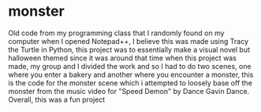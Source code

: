 # monster
Old code from my programming class that I randomly found on my computer when I opened Notepad++, I believe this was made using Tracy the Turtle in Python, this project was to essentially make a visual novel but halloween themed since it was around that time when this project was made, my group and I divided the work and so I had to do two scenes, one where you enter a bakery and another where you encounter a monster, this is the code for the monster scene which i attempted to loosely base off the monster from the music video for "Speed Demon" by Dance Gavin Dance. Overall, this was a fun project
